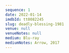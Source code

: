 ```yaml
---
sequence: 1
date: 2022-01-14
imdbId: tt0082245
slug: deadly-blessing-1981
venue: null
venueNotes: null
medium: Blu-ray
mediumNotes: Arrow, 2017
---
```


